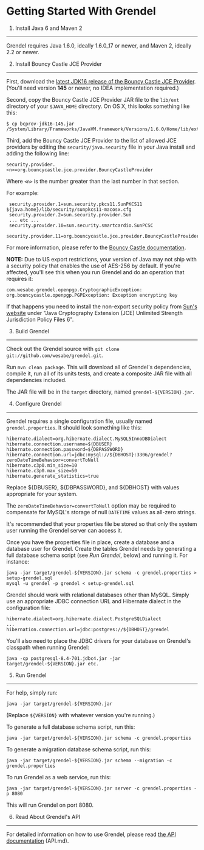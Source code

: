 Getting Started With Grendel
============================

1. Install Java 6 and Maven 2
-----------------------------

Grendel requires Java 1.6.0, ideally 1.6.0_17 or newer, and Maven 2, ideally 2.2
or newer.


2. Install Bouncy Castle JCE Provider
-------------------------------------

First, download the
[latest JDK16 release of the Bouncy Castle JCE Provider](http://www.bouncycastle.org/latest_releases.html).
(You'll need version **145** or newer, no IDEA implementation required.)

Second, copy the Bouncy Castle JCE Provider JAR file to the `lib/ext` directory
of your `$JAVA_HOME` directory. On OS X, this looks something like this:

    $ cp bcprov-jdk16-145.jar /System/Library/Frameworks/JavaVM.framework/Versions/1.6.0/Home/lib/ext

Third, add the Bouncy Castle JCE Provider to the list of allowed JCE providers
by editing the `security/java.security` file in your Java install and adding the
following line:

    security.provider.<n>=org.bouncycastle.jce.provider.BouncyCastleProvider

Where `<n>` is the number greater than the last number in that section.

For example:

     security.provider.1=sun.security.pkcs11.SunPKCS11 ${java.home}/lib/security/sunpkcs11-macosx.cfg
     security.provider.2=sun.security.provider.Sun
     ... etc ...
     security.provider.10=sun.security.smartcardio.SunPCSC
     security.provider.11=org.bouncycastle.jce.provider.BouncyCastleProvider

For more information, please refer to the
[Bouncy Castle documentation](http://www.bouncycastle.org/specifications.html#install).

**NOTE:** Due to US export restrictions, your version of Java may not ship with a
security policy that enables the use of AES-256 by default. If you're affected, you'll
see this when you run Grendel and do an operation that requires it:

    com.wesabe.grendel.openpgp.CryptographicException: org.bouncycastle.openpgp.PGPException: Exception encrypting key

If that happens you need to install the non-export security policy from [Sun's website](http://java.sun.com/javase/downloads/index.jsp) under "Java Cryptography Extension (JCE) Unlimited Strength Jurisdiction Policy Files 6".

3. Build Grendel
----------------

Check out the Grendel source with `git clone git://github.com/wesabe/grendel.git`.

Run `mvn clean package`. This will download all of Grendel's dependencies,
compile it, run all of its units tests, and create a composite JAR file with all
dependencies included.

The JAR file will be in the `target` directory, named `grendel-${VERSION}.jar`.


4. Configure Grendel
--------------------

Grendel requires a single configuration file, usually named
`grendel.properties`. It should look something like this:

    hibernate.dialect=org.hibernate.dialect.MySQL5InnoDBDialect
    hibernate.connection.username=${DBUSER}
    hibernate.connection.password=${DBPASSWORD}
    hibernate.connection.url=jdbc:mysql://${DBHOST}:3306/grendel?zeroDateTimeBehavior=convertToNull
    hibernate.c3p0.min_size=10
    hibernate.c3p0.max_size=50
    hibernate.generate_statistics=true

Replace ${DBUSER}, ${DBPASSWORD}, and ${DBHOST} with values appropriate for
your system.

The `zeroDateTimeBehavior=convertToNull` option may be required to compensate
for MySQL's storage of null `DATETIME` values as all-zero strings.

It's recommended that your properties file be stored so that only the system
user running the Grendel server can access it.

Once you have the properties file in place, create a database and a database
user for Grendel. Create the tables Grendel needs by generating a full database
schema script (see _Run Grendel_, below) and running it. For instance:

    java -jar target/grendel-${VERSION}.jar schema -c grendel.properties > setup-grendel.sql
    mysql -u grendel -p grendel < setup-grendel.sql

Grendel should work with relational databases other than MySQL. Simply use an
appropriate JDBC connection URL and Hibernate dialect in the configuration file:

    hibernate.dialect=org.hibernate.dialect.PostgreSQLDialect
    ...
    hibernation.connection.url=jdbc:postgres://${DBHOST}/grendel

You'll also need to place the JDBC drivers for your database on Grendel's
classpath when running Grendel:

    java -cp postgresql-8.4-701.jdbc4.jar -jar target/grendel-${VERSION}.jar etc.


5. Run Grendel
--------------

For help, simply run:

    java -jar target/grendel-${VERSION}.jar

(Replace `${VERSION}` with whatever version you're running.)

To generate a full database schema script, run this:

    java -jar target/grendel-${VERSION}.jar schema -c grendel.properties

To generate a migration database schema script, run this:

    java -jar target/grendel-${VERSION}.jar schema --migration -c grendel.properties

To run Grendel as a web service, run this:

    java -jar target/grendel-${VERSION}.jar server -c grendel.properties -p 8080

This will run Grendel on port 8080.


6. Read About Grendel's API
---------------------------

For detailed information on how to use Grendel, please read
[the API documentation](http://github.com/wesabe/grendel/blob/master/API.md)
(API.md).